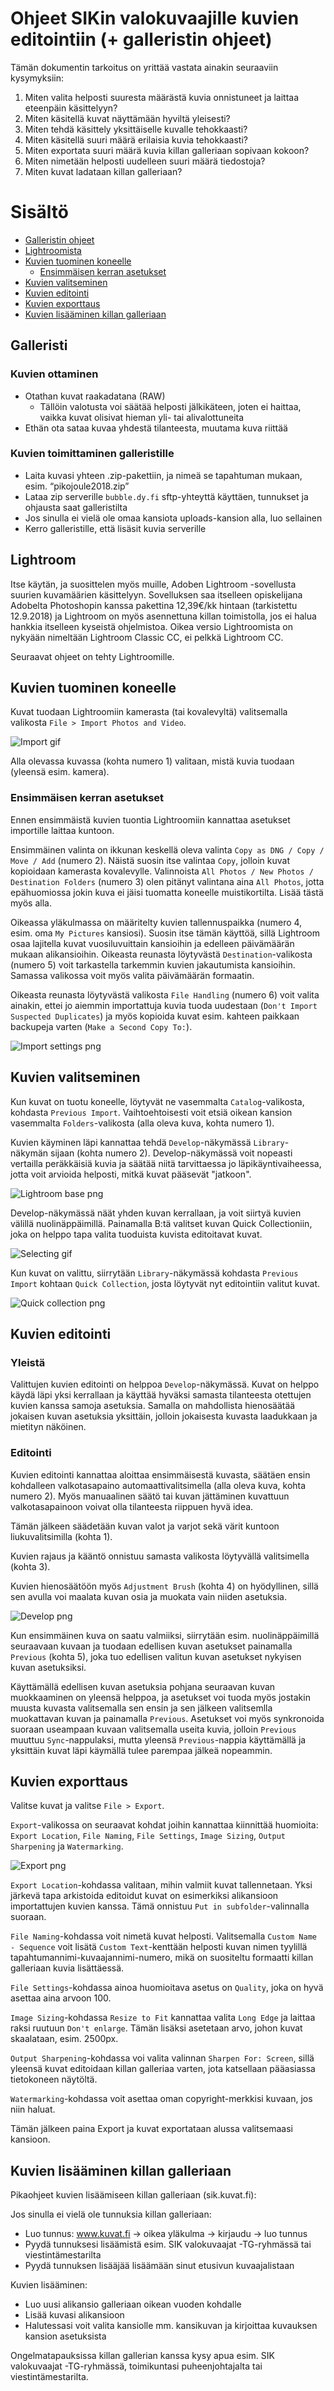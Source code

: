 # Ohjeet SIKin valokuvaajille kuvien editointiin (+ galleristin ohjeet)

Tämän dokumentin tarkoitus on yrittää vastata ainakin seuraaviin kysymyksiin:

1. Miten valita helposti suuresta määrästä kuvia onnistuneet ja laittaa eteenpäin käsittelyyn?
2. Miten käsitellä kuvat näyttämään hyviltä yleisesti?
3. Miten tehdä käsittely yksittäiselle kuvalle tehokkaasti?
4. Miten käsitellä suuri määrä erilaisia kuvia tehokkaasti?
5. Miten exportata suuri määrä kuvia killan galleriaan sopivaan kokoon?
6. Miten nimetään helposti uudelleen suuri määrä tiedostoja?
7. Miten kuvat ladataan killan galleriaan?

# Sisältö

- [Galleristin ohjeet](#galleristi)
- [Lightroomista](#lightroom)
- [Kuvien tuominen koneelle](#kuvien-tuominen-koneelle)
    - [Ensimmäisen kerran asetukset](#ensimmäisen-kerran-asetukset)
- [Kuvien valitseminen](#kuvien-valitseminen)
- [Kuvien editointi](#kuvien-editointi)
- [Kuvien exporttaus](#kuvien-exporttaus)
- [Kuvien lisääminen killan galleriaan](#kuvien-lisääminen-killan-galleriaan)

## Galleristi

### Kuvien ottaminen
- Otathan kuvat raakadatana (RAW)
    - Tällöin valotusta voi säätää helposti jälkikäteen, joten ei haittaa, vaikka kuvat olisivat hieman yli- tai alivalottuneita
- Ethän ota sataa kuvaa yhdestä tilanteesta, muutama kuva riittää

### Kuvien toimittaminen galleristille
- Laita kuvasi yhteen .zip-pakettiin, ja nimeä se tapahtuman mukaan, esim. “pikojoule2018.zip”
- Lataa zip serverille `bubble.dy.fi` sftp-yhteyttä käyttäen, tunnukset ja ohjausta saat galleristilta
- Jos sinulla ei vielä ole omaa kansiota uploads-kansion alla, luo sellainen
- Kerro galleristille, että lisäsit kuvia serverille

## Lightroom

Itse käytän, ja suosittelen myös muille, Adoben Lightroom -sovellusta suurien kuvamäärien käsittelyyn. Sovelluksen saa itselleen opiskelijana Adobelta Photoshopin kanssa pakettina 12,39€/kk hintaan (tarkistettu 12.9.2018) ja Lightroom on myös asennettuna killan toimistolla, jos ei halua hankkia itselleen kyseistä ohjelmistoa. Oikea versio Lightroomista on nykyään nimeltään Lightroom Classic CC, ei pelkkä Lightroom CC.

Seuraavat ohjeet on tehty Lightroomille.

## Kuvien tuominen koneelle

Kuvat tuodaan Lightroomiin kamerasta (tai kovalevyltä) valitsemalla valikosta `File > Import Photos and Video`.

![Import gif](import.gif)

Alla olevassa kuvassa (kohta numero 1) valitaan, mistä kuvia tuodaan (yleensä esim. kamera).

### Ensimmäisen kerran asetukset 

Ennen ensimmäistä kuvien tuontia Lightroomiin kannattaa asetukset importille laittaa kuntoon.

Ensimmäinen valinta on ikkunan keskellä oleva valinta `Copy as DNG / Copy / Move / Add` (numero 2). Näistä suosin itse valintaa `Copy`, jolloin kuvat kopioidaan kamerasta kovalevylle. Valinnoista `All Photos / New Photos / Destination Folders` (numero 3) olen pitänyt valintana aina `All Photos`, jotta epähuomiossa jokin kuva ei jäisi tuomatta koneelle muistikortilta. Lisää tästä myös alla.

Oikeassa yläkulmassa on määritelty kuvien tallennuspaikka (numero 4, esim. oma `My Pictures` kansiosi). Suosin itse tämän käyttöä, sillä  Lightroom osaa lajitella kuvat vuosiluvuittain kansioihin ja edelleen päivämäärän mukaan alikansioihin. Oikeasta reunasta löytyvästä `Destination`-valikosta (numero 5) voit tarkastella tarkemmin kuvien jakautumista kansioihin. Samassa valikossa voit myös valita päivämäärän formaatin.

Oikeasta reunasta löytyvästä valikosta `File Handling` (numero 6) voit valita ainakin, ettei jo aiemmin importattuja kuvia tuoda uudestaan (`Don't Import Suspected Duplicates`) ja myös kopioida kuvat esim. kahteen paikkaan backupeja varten (`Make a Second Copy To:`).

![Import settings png](import-settings.PNG)

## Kuvien valitseminen

Kun kuvat on tuotu koneelle, löytyvät ne vasemmalta `Catalog`-valikosta, kohdasta `Previous Import`. Vaihtoehtoisesti voit etsiä oikean kansion vasemmalta `Folders`-valikosta (alla oleva kuva, kohta numero 1).

Kuvien käyminen läpi kannattaa tehdä `Develop`-näkymässä `Library`-näkymän sijaan (kohta numero 2). Develop-näkymässä voit nopeasti vertailla peräkkäisiä kuvia ja säätää niitä tarvittaessa jo läpikäyntivaiheessa, jotta voit arvioida helposti, mitkä kuvat pääsevät "jatkoon".

![Lightroom base png](lightroom-base.PNG)

Develop-näkymässä näät yhden kuvan kerrallaan, ja voit siirtyä kuvien välillä nuolinäppäimillä. Painamalla B:tä valitset kuvan Quick Collectioniin, joka on helppo tapa valita tuoduista kuvista editoitavat kuvat.

![Selecting gif](select.gif)

Kun kuvat on valittu, siirrytään `Library`-näkymässä kohdasta `Previous Import` kohtaan `Quick Collection`, josta löytyvät nyt editointiin valitut kuvat.

![Quick collection png](quick-collection.PNG)

## Kuvien editointi

### Yleistä

Valittujen kuvien editointi on helppoa `Develop`-näkymässä. Kuvat on helppo käydä läpi yksi kerrallaan ja käyttää hyväksi samasta tilanteesta otettujen kuvien kanssa samoja asetuksia. Samalla on mahdollista hienosäätää jokaisen kuvan asetuksia yksittäin, jolloin jokaisesta kuvasta laadukkaan ja mietityn näköinen.

### Editointi

Kuvien editointi kannattaa aloittaa ensimmäisestä kuvasta, säätäen ensin kohdalleen valkotasapaino automaattivalitsimella (alla oleva kuva, kohta numero 2). Myös manuaalinen säätö tai kuvan jättäminen kuvattuun valkotasapainoon voivat olla tilanteesta riippuen hyvä idea. 

Tämän jälkeen säädetään kuvan valot ja varjot sekä värit kuntoon liukuvalitsimilla (kohta 1).

Kuvien rajaus ja kääntö onnistuu samasta valikosta löytyvällä valitsimella (kohta 3).

Kuvien hienosäätöön myös `Adjustment Brush` (kohta 4) on hyödyllinen, sillä sen avulla voi maalata kuvan osia ja muokata vain niiden asetuksia.

![Develop png](develop.png)

Kun ensimmäinen kuva on saatu valmiiksi, siirrytään esim. nuolinäppäimillä seuraavaan kuvaan ja tuodaan edellisen kuvan asetukset painamalla `Previous` (kohta 5), joka tuo edellisen valitun kuvan asetukset nykyisen kuvan asetuksiksi.

Käyttämällä edellisen kuvan asetuksia pohjana seuraavan kuvan muokkaaminen on yleensä helppoa, ja asetukset voi tuoda myös jostakin muusta kuvasta valitsemalla sen ensin ja sen jälkeen valitsemlla muokattavan kuvan ja painamalla `Previous`. Asetukset voi myös synkronoida suoraan useampaan kuvaan valitsemalla useita kuvia, jolloin `Previous` muuttuu `Sync`-nappulaksi, mutta yleensä `Previous`-nappia käyttämällä ja yksittäin kuvat läpi käymällä tulee parempaa jälkeä nopeammin.

## Kuvien exporttaus

Valitse kuvat ja valitse `File > Export`.

`Export`-valikossa on seuraavat kohdat joihin kannattaa kiinnittää huomioita: `Export Location`, `File Naming`, `File Settings`, `Image Sizing`, `Output Sharpening` ja `Watermarking`.

![Export png](export.png)

`Export Location`-kohdassa valitaan, mihin valmiit kuvat tallennetaan. Yksi järkevä tapa arkistoida editoidut kuvat on esimerkiksi alikansioon importattujen kuvien kanssa. Tämä onnistuu `Put in subfolder`-valinnalla suoraan.

`File Naming`-kohdassa voit nimetä kuvat helposti. Valitsemalla `Custom Name - Sequence` voit lisätä `Custom Text`-kenttään helposti kuvan nimen tyylillä tapahtumannimi-kuvaajannimi-numero, mikä on suositeltu formaatti killan galleriaan kuvia lisättäessä. 

`File Settings`-kohdassa ainoa huomioitava asetus on `Quality`, joka on hyvä asettaa aina arvoon 100.

`Image Sizing`-kohdassa `Resize to Fit` kannattaa valita `Long Edge` ja laittaa raksi ruutuun `Don't enlarge`. Tämän lisäksi asetetaan arvo, johon kuvat skaalataan, esim. 2500px. 

`Output Sharpening`-kohdassa voi valita valinnan `Sharpen For: Screen`, sillä yleensä kuvat editoidaan killan galleriaa varten, jota katsellaan pääasiassa tietokoneen näytöltä.

`Watermarking`-kohdassa voit asettaa oman copyright-merkkisi kuvaan, jos niin haluat.

Tämän jälkeen paina Export ja kuvat exportataan alussa valitsemaasi kansioon.

## Kuvien lisääminen killan galleriaan

Pikaohjeet kuvien lisäämiseen killan galleriaan (sik.kuvat.fi):

Jos sinulla ei vielä ole tunnuksia killan galleriaan:
- Luo tunnus: www.kuvat.fi &rarr; oikea yläkulma &rarr; kirjaudu &rarr; luo tunnus
- Pyydä tunnuksesi lisäämistä esim. SIK valokuvaajat -TG-ryhmässä tai viestintämestarilta
- Pyydä tunnuksen lisääjää lisäämään sinut etusivun kuvaajalistaan

Kuvien lisääminen:
- Luo uusi alikansio galleriaan oikean vuoden kohdalle
- Lisää kuvasi alikansioon
- Halutessasi voit valita kansiolle mm. kansikuvan ja kirjoittaa kuvauksen kansion asetuksista

Ongelmatapauksissa killan gallerian kanssa kysy apua esim. SIK valokuvaajat -TG-ryhmässä, toimikuntasi puheenjohtajalta tai viestintämestarilta.
